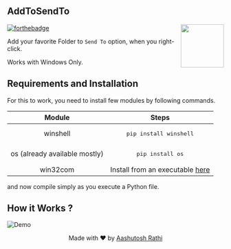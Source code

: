 ## AddToSendTo
[<img src="https://cdn3.iconfinder.com/data/icons/minicons-for-web-sites/24/minicons2-59-512.png" align="right" width="100">](#)
[![forthebadge](http://forthebadge.com/images/badges/made-with-python.svg)](http://forthebadge.com)

Add your favorite Folder to `Send To` option, when you right-click. 

Works with Windows Only. 

## Requirements and Installation

For this to work, you need to install few modules by following commands.

| Module | Steps |
|:--------------:|:----------------:|
| winshell |<pre>pip install winshell</pre>|
| os (already available mostly) |<pre>pip install os</pre>|
| win32com |Install from an executable [here](https://drive.google.com/open?id=0B3LWQGcO8qcwV3ltMV9vTGZ5Nms)|

and now compile simply as you execute a Python file.


## How it Works ?

![Demo](https://media.giphy.com/media/l1J3Utwj7jHc8vSww/giphy.gif)


<p align="center"> Made with ❤ by <a href="https://github.com/aashutoshrathi">Aashutosh Rathi</a></p>
